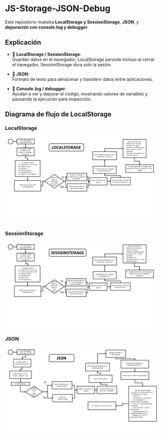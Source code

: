 # JS-Storage-JSON-Debug

Este repositorio muestra **LocalStorage y SessionStorage**, **JSON**, y **depuración con console.log y debugger**.

## Explicación 

- 🫰 **LocalStorage / SessionStorage**:  
  Guardan datos en el navegador; LocalStorage persiste incluso al cerrar el navegador, SessionStorage dura solo la sesión.

- 🫰 **JSON**:  
  Formato de texto para almacenar y transferir datos entre aplicaciones.

- 🫰 **Console.log / debugger**:  
  Ayudan a ver y depurar el código, mostrando valores de variables y pausando la ejecución para inspección.
 ## Diagrama de flujo de LocalStorage
### LocalStorage
<img src="LOCALSTORAGE.PNG" alt="LocalStorage" width="1000"/>

### SessionStorage
<img src="SESSIONSTORAGE.PNG" alt="SessionStorage" width="1000"/>

### JSON
<img src="JSON.PNG" alt="JSON" width="1000"/>
